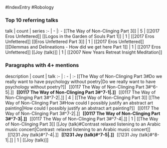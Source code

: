 #IndexEntry #Robology

### Top 10 referring talks
talk | count | series
:- | - |: -
[[The Way of Non-Clinging Part 3]] | 5 | [[2017 Eros Unfettered]]
[[Logos in the Garden of Souls Part 1]] | 1 | [[2017 Eros Unfettered]]
[[Eros Unfettered Part 3]] | 1 | [[2017 Eros Unfettered]]
[[Dilemmas and Delineations - How did we get here Part 1]] | 1 | [[2017 Eros Unfettered]]
[[Joy (talk)]] | 1 | [[2007 New Years Retreat Insight Meditation]]

### Paragraphs with 4+ mentions
description | count | talk
:- | : - | :-
[[The Way of Non-Clinging Part 3#Do we really want to have psychology without poetry\|Do we really want to have psychology without poetry?]] &nbsp;&nbsp;[[0117 The Way of Non-Clinging Part 3#^6-5\|.]] &nbsp; **[[0117 The Way of Non-Clinging Part 3#^7-1\|.]]** &nbsp; [[0117 The Way of Non-Clinging Part 3#^7-2\|.]] | 4 | [[The Way of Non-Clinging Part 3]]
[[The Way of Non-Clinging Part 3#How could I possibly justify an abstract art painting\|How could I possibly justify an abstract art painting?]] &nbsp;&nbsp;[[0117 The Way of Non-Clinging Part 3#^7-2\|.]] &nbsp; **[[0117 The Way of Non-Clinging Part 3#^7-3\|.]]** &nbsp; [[0117 The Way of Non-Clinging Part 3#^7-4\|.]] | 1 | [[The Way of Non-Clinging Part 3]]
[[Joy (talk)#Contrast relaxed listening to an Arabic music concert\|Contrast: relaxed listening to an Arabic music concert]] &nbsp;&nbsp;[[1231 Joy (talk)#^7-4\|.]] &nbsp; **[[1231 Joy (talk)#^7-5\|.]]** &nbsp; [[1231 Joy (talk)#^8-1\|.]] | 1 | [[Joy (talk)]]

